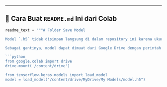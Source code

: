 
---

## 🚀 Cara Buat `README.md` Ini dari Colab

```python
readme_text = """# Folder Save Model

Model `.h5` tidak disimpan langsung di dalam repository ini karena ukurannya besar dan GitHub membatasi ukuran file maksimal 100 MB.

Sebagai gantinya, model dapat dimuat dari Google Drive dengan perintah berikut di Google Colab:

```python
from google.colab import drive
drive.mount('/content/drive')

from tensorflow.keras.models import load_model
model = load_model("/content/drive/MyDrive/My Models/model.h5")
